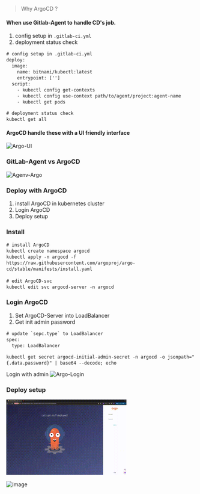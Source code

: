 > Why ArgoCD ?

#### When use Gitlab-Agent to handle CD's job.
1. config setup in `.gitlab-ci.yml`
2. deployment status check


```yaml=
# config setup in .gitlab-ci.yml
deploy:
  image:
    name: bitnami/kubectl:latest
    entrypoint: ['']
  script:
    - kubectl config get-contexts
    - kubectl config use-context path/to/agent/project:agent-name
    - kubectl get pods
```
```bash=
# deployment status check
kubectl get all
```
#### ArgoCD handle these with a UI friendly interface
![Argo-UI](https://hackmd.io/_uploads/BJu1swG8R.png)

### GitLab-Agent vs ArgoCD
![Agenv-Argo](https://hackmd.io/_uploads/SJG3GdML0.png)
### Deploy with ArgoCD
1. install ArgoCD in kubernetes cluster
2. Login ArgoCD
3. Deploy setup

### Install
```bash=
# install ArgoCD
kubectl create namespace argocd
kubectl apply -n argocd -f https://raw.githubusercontent.com/argoproj/argo-cd/stable/manifests/install.yaml

# edit ArgoCD-svc
kubectl edit svc argocd-server -n argocd
```
### Login ArgoCD
1. Set ArgoCD-Server into LoadBalancer
2. Get init admin password
```yaml=
# update `sepc.type` to LoadBalancer
spec:
  type: LoadBalancer
```
```bash=
kubectl get secret argocd-initial-admin-secret -n argocd -o jsonpath="{.data.password}" | base64 --decode; echo
```
Login with admin
![Argo-Login](https://hackmd.io/_uploads/SyQ1a_MIA.png)

### Deploy setup
![argo-demo](./src/argo/argo-demo.gif)


![image](https://hackmd.io/_uploads/SJVSZIG8C.png)
